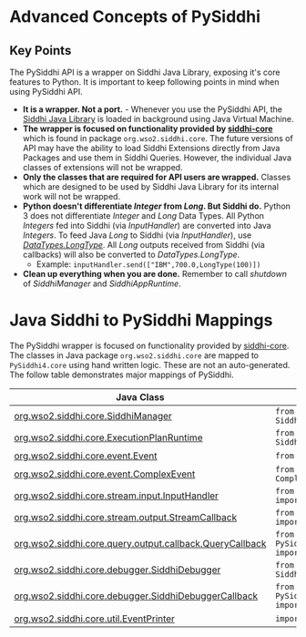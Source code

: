 # Advanced Concepts of PySiddhi

## Key Points
The PySiddhi API is a wrapper on Siddhi Java Library, exposing it's core features to Python. It is important to keep 
following points in mind when using PySiddhi API.

* __It is a wrapper. Not a port.__ - Whenever you use the PySiddhi API, the [Siddhi Java Library](https://github.com/wso2/siddhi) is loaded in background using Java Virtual Machine.
* __The wrapper is focused on functionality provided by [siddhi-core](https://github.com/wso2/siddhi/tree/master/modules/siddhi-core/src/main/java/org/wso2/siddhi/core)__ which is found in package `org.wso2.siddhi.core`. The future versions of API may have the ability to load Siddhi Extensions directly from Java Packages and use them in Siddhi Queries. However, the individual Java classes of extensions will not be wrapped. 
* __Only the classes that are required for API users are wrapped.__  Classes which are designed to be used by Siddhi Java Library for its internal work will not be wrapped. 
* __Python doesn't differentiate _Integer_ from _Long_. But Siddhi do.__ Python 3 does not differentiate _Integer_ and _Long_ Data Types. All Python _Integers_ fed into Siddhi (via _InputHandler_) are converted into Java _Integers_. To feed Java _Long_ to Siddhi (via _InputHandler_), use _[DataTypes.LongType](https://github.com/wso2/PySiddhi/blob/master/PySiddhi4/DataTypes/LongType.py)_. All _Long_ outputs received from Siddhi (via callbacks) will also be converted to _DataTypes.LongType_.
  - Example: `inputHandler.send(["IBM",700.0,LongType(100)])`
* __Clean up everything when you are done.__ Remember to call *shutdown* of *SiddhiManager* and *SiddhiAppRuntime*.

# Java Siddhi to PySiddhi Mappings

The PySiddhi wrapper is focused on functionality provided by [siddhi-core](https://github.com/wso2/siddhi/tree/master/modules/siddhi-core/src/main/java/org/wso2/siddhi/core). 
The classes in Java package `org.wso2.siddhi.core` are mapped to `PySiddhi4.core` using hand written logic. These are not an auto-generated. 
The follow table demonstrates major mappings of PySiddhi.

| Java Class    | Python Import       |
| ------------- |---------------------|
| [org.wso2.siddhi.core.SiddhiManager](https://github.com/wso2/siddhi/tree/master/modules/siddhi-core/src/main/java/org/wso2/siddhi/core/SiddhiManager.java) | ```from PySiddhi4.core.SiddhiManager import SiddhiManager```|
| [org.wso2.siddhi.core.ExecutionPlanRuntime](https://github.com/wso2/siddhi/tree/master/modules/siddhi-core/src/main/java/org/wso2/siddhi/core/SiddhiAppRuntime.java) | ```from PySiddhi4.core.SiddhiAppRuntime import SiddhiAppRuntime```|
| [org.wso2.siddhi.core.event.Event](https://github.com/wso2/siddhi/blob/master/modules/siddhi-core/src/main/java/org/wso2/siddhi/core/event/Event.java)| ```from PySiddhi4.core.event.Event import Event```|
| [org.wso2.siddhi.core.event.ComplexEvent](https://github.com/wso2/siddhi/blob/master/modules/siddhi-core/src/main/java/org/wso2/siddhi/core/event/ComplexEvent.java)| ```from PySiddhi4.core.event.ComplexEvent import ComplexEvent```|
| [org.wso2.siddhi.core.stream.input.InputHandler](https://github.com/wso2/siddhi/tree/master/modules/siddhi-core/src/main/java/org/wso2/siddhi/core/stream/input/InputHandler.java) | ```from PySiddhi4.core.stream.input.InputHandler import InputHandler``` |
| [org.wso2.siddhi.core.stream.output.StreamCallback](https://github.com/wso2/siddhi/tree/master/modules/siddhi-core/src/main/java/org/wso2/siddhi/core/stream/output/StreamCallback.java) | ```from PySiddhi4.core.stream.output.StreamCallback import StreamCallback```|
|[org.wso2.siddhi.core.query.output.callback.QueryCallback](https://github.com/wso2/siddhi/tree/master/modules/siddhi-core/src/main/java/org/wso2/siddhi/core/query/output/callback/QueryCallback.java)| ```from PySiddhi4.core.query.output.callback.QueryCallback import QueryCallback``` |
|[org.wso2.siddhi.core.debugger.SiddhiDebugger](https://github.com/wso2/siddhi/blob/master/modules/siddhi-core/src/main/java/org/wso2/siddhi/core/debugger/SiddhiDebugger.java)|```from PySiddhi4.core.debugger.SiddhiDebugger import SiddhiDebugger```|
|[org.wso2.siddhi.core.debugger.SiddhiDebuggerCallback](https://github.com/wso2/siddhi/blob/master/modules/siddhi-core/src/main/java/org/wso2/siddhi/core/debugger/SiddhiDebuggerCallback.java) | ```from PySiddhi4.core.debugger.SiddhiDebuggerCallback import SiddhiDebuggerCallback``` |
|[org.wso2.siddhi.core.util.EventPrinter](https://github.com/wso2/siddhi/tree/master/modules/siddhi-core/src/main/java/org/wso2/siddhi/core/util/EventPrinter.java) | ```import PySiddhi4.core.util.EventPrinter```|